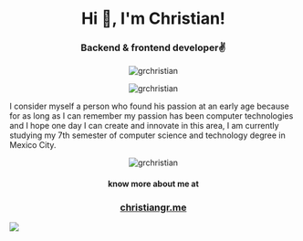 <h1 align="center">Hi 👋, I'm Christian!</h1>

<h3 align="center">Backend & frontend developer✌️</h3>

<p align="center">
<img src="https://komarev.com/ghpvc/?username=grchristian&label=Profile%20views&color=FF9553&style=flat" alt="grchristian"/>
</p>

<p align="center">
    <img align="center" src="https://github-readme-stats.vercel.app/api/top-langs/?username=grchristian&layout=compact&langs_count=6" alt="grchristian" />
</p>

I consider myself a person who found his passion at an early age because for as long as I can remember my passion has been computer technologies and I hope one day I can create and innovate in this area, I am currently studying my 7th semester of computer science and technology degree in Mexico City.

<p align="center">
    <img align="center" src="https://github-readme-stats.vercel.app/api?username=grchristian&count_private=true&show_icons=true&theme=vue" alt="grchristian" />
</p>

<h4 align="center">know more about me at</h4>

<h3 align="center"><a href="https://christiangr.me/">christiangr.me</a></h3>

![](https://hit.yhype.me/github/profile?user_id=79123808)

